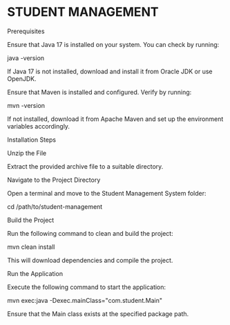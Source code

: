 
# STUDENT MANAGEMENT

Prerequisites

Ensure that Java 17 is installed on your system. You can check by running:

java -version

If Java 17 is not installed, download and install it from Oracle JDK or use OpenJDK.

Ensure that Maven is installed and configured. Verify by running:

mvn -version

If not installed, download it from Apache Maven and set up the environment variables accordingly.

Installation Steps

Unzip the File

Extract the provided archive file to a suitable directory.

Navigate to the Project Directory

Open a terminal and move to the Student Management System folder:

cd /path/to/student-management

Build the Project

Run the following command to clean and build the project:

mvn clean install

This will download dependencies and compile the project.

Run the Application

Execute the following command to start the application:

mvn exec:java -Dexec.mainClass="com.student.Main"

Ensure that the Main class exists at the specified package path.

